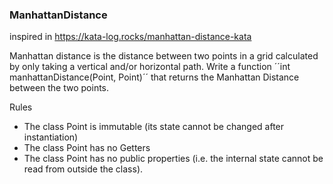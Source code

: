  
 ### ManhattanDistance 
inspired in https://kata-log.rocks/manhattan-distance-kata

Manhattan distance is the distance between two points in a grid calculated by only taking a vertical and/or horizontal path. Write a function ´´int manhattanDistance(Point, Point)´´ that returns the Manhattan Distance between the two points.

Rules
 - The class Point is immutable (its state cannot be changed after instantiation)
 - The class Point has no Getters
 - The class Point has no public properties (i.e. the internal state cannot be read from outside the class).
